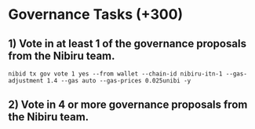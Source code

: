# Governance Tasks (+300)

## 1) Vote in at least 1 of the governance proposals from the Nibiru team. ##
```
nibid tx gov vote 1 yes --from wallet --chain-id nibiru-itn-1 --gas-adjustment 1.4 --gas auto --gas-prices 0.025unibi -y
```
## 2) Vote in 4 or more governance proposals from the Nibiru team. ##
